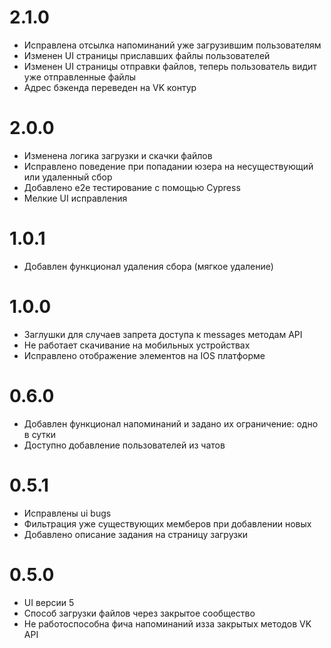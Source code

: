 # 2.1.0

- Исправлена отсылка напоминаний уже загрузившим пользователям
- Изменен UI страницы приславших файлы пользователей
- Изменен UI страницы отправки файлов, теперь пользователь видит уже отправленные файлы
- Адрес бэкенда переведен на VK контур

# 2.0.0

- Изменена логика загрузки и скачки файлов
- Исправлено поведение при попадании юзера на несуществующий или удаленный сбор
- Добавлено e2e тестирование с помощью Cypress
- Мелкие UI исправления

# 1.0.1

- Добавлен функционал удаления сбора (мягкое удаление)

# 1.0.0

- Заглушки для случаев запрета доступа к messages методам API 
- Не работает скачивание на мобильных устройствах
- Исправлено отображение элементов на IOS платформе

# 0.6.0

- Добавлен функционал напоминаний и задано их ограничение: одно в сутки
- Доступно добавление пользователей из чатов

# 0.5.1

- Исправлены ui bugs
- Фильтрация уже существующих мемберов при добавлении новых
- Добавлено описание задания на страницу загрузки

# 0.5.0

- UI версии 5
- Способ загрузки файлов через закрытое сообщество
- Не работоспособна фича напоминаний изза закрытых методов VK API